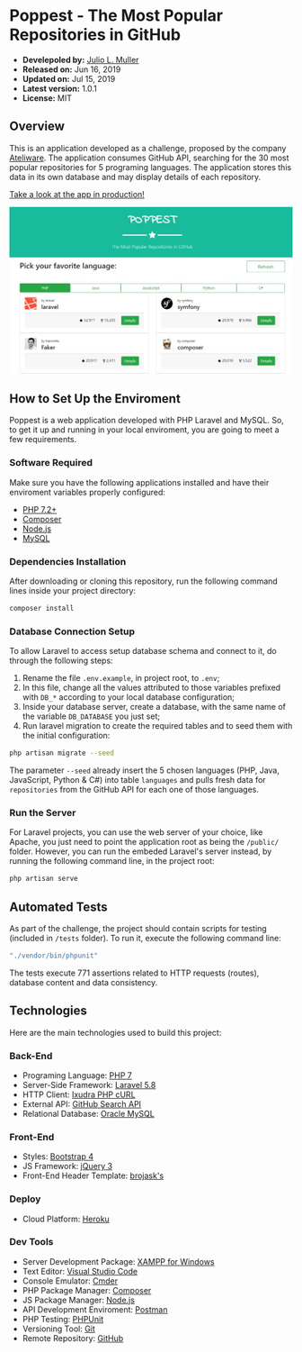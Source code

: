
# Poppest - The Most Popular Repositories in GitHub

- **Develepoled by:** [Julio L. Muller](https://github.com/juliolmuller)
- **Released on:** Jun 16, 2019
- **Updated on:** Jul 15, 2019
- **Latest version:** 1.0.1
- **License:** MIT

## Overview

This is an application developed as a challenge, proposed by the company [Ateliware](https://ateliware.com.br/). The application consumes GitHub API, searching for the 30 most popular repositories for 5 programing languages. The application stores this data in its own database and may display details of each repository.

[Take a look at the app in production!](https://poppest.herokuapp.com/)

![Poppest snapshot](./app-overview.jpg)

## How to Set Up the Enviroment

Poppest is a web application developed with PHP Laravel and MySQL. So, to get it up and running in your local enviroment, you are going to meet a few requirements.

### Software Required

Make sure you have the following applications installed and have their enviroment variables properly configured:

- [PHP 7.2+](https://php.net/)
- [Composer](https://getcomposer.org/)
- [Node.js](https://nodejs.org/)
- [MySQL](https://www.mysql.com/)

### Dependencies Installation

After downloading or cloning this repository, run the following command lines inside your project directory:

```bash
composer install
```

### Database Connection Setup

To allow Laravel to access setup database schema and connect to it, do through the following steps:

1. Rename the file `.env.example`, in project root, to `.env`;
2. In this file, change all the values attributed to those variables prefixed with `DB_*` according to your local database configuration;
3. Inside your database server, create a database, with the same name of the variable `DB_DATABASE` you just set;
4. Run laravel migration to create the required tables and to seed them with the initial configuration:

```bash
php artisan migrate --seed
```

The parameter `--seed` already insert the 5 chosen languages (PHP, Java, JavaScript, Python & C#) into table `languages` and pulls fresh data for `repositories` from the GitHub API for each one of those languages.

### Run the Server

For Laravel projects, you can use the web server of your choice, like Apache, you just need to point the application root as being the `/public/` folder. However, you can run the embeded Laravel's server instead, by running the following command line, in the project root:

```bash
php artisan serve
```

## Automated Tests

As part of the challenge, the project should contain scripts for testing (included in `/tests` folder). To run it, execute the following command line:

```bash
"./vendor/bin/phpunit"
```

The tests execute 771 assertions related to HTTP requests (routes), database content and data consistency.

## Technologies

Here are the main technologies used to build this project:

### Back-End

- Programing Language: [PHP 7](https://php.net/)
- Server-Side Framework: [Laravel 5.8](https://laravel.com/)
- HTTP Client: [Ixudra PHP cURL](https://github.com/ixudra/curl)
- External API: [GitHub Search API](https://developer.github.com/v3/search/)
- Relational Database: [Oracle MySQL](https://www.mysql.com/)

### Front-End

- Styles: [Bootstrap 4](https://getbootstrap.com/)
- JS Framework: [jQuery 3](https://jquery.com/)
- Front-End Header Template: [brojask's](https://bootsnipp.com/brojask)

### Deploy

- Cloud Platform: [Heroku](https://www.heroku.com/)

### Dev Tools

- Server Development Package: [XAMPP for Windows](https://www.apachefriends.org/pt_br/index.html)
- Text Editor: [Visual Studio Code](https://code.visualstudio.com/)
- Console Emulator: [Cmder](https://cmder.net/)
- PHP Package Manager: [Composer](https://getcomposer.org/)
- JS Package Manager: [Node.js](https://nodejs.org/en/)
- API Development Enviroment: [Postman](https://www.getpostman.com/)
- PHP Testing: [PHPUnit](https://phpunit.de/)
- Versioning Tool: [Git](https://git-scm.com/)
- Remote Repository: [GitHub](https://github.com/)
